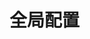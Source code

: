 # 全局配置

[//]: #title (OpenTDP)
[//]: #description (OpenTDP 一个源自于腾讯云开发者先锋（TDP）的自由开源技术组织，致力于探索云端的无限可能)
[//]: #keywords (Open,TDP,OpenTDP,TDP-Cloud,TDP-Aiart)

[//]: #copyright (OpenTDP)
[//]: #credits (Server provided by <a href="https://curl.qcloud.com/N3b50Bq0" target="_blank">TencentCloud Lighthouse</a>)

